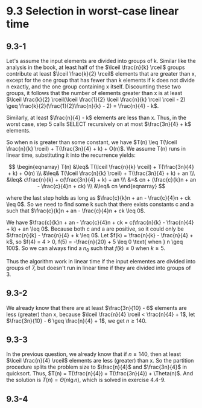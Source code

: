 # 9.3 Selection in worst-case linear time
## 9.3-1
Let's assume the input elements are divided into groups of k. Similar like the analysis in the book, at least half of the $\lceil \frac{n}{k} \rceil$ groups contribute at least $\lceil \frac{k}{2} \rceil$ elements that are greater than x, except for the one group that has fewer than k elements if k does not divide n exactly, and the one group containing x itself. Discounting these two groups, it follows that the number of elements greater than x is at least $\lceil \frac{k}{2} \rceil(\lceil \frac{1}{2} \lceil \frac{n}{k} \rceil \rceil - 2) \geq \frac{k}{2}(\frac{1}{2}\frac{n}{k} - 2) = \frac{n}{4} - k$.

Similarly, at least $\frac{n}{4} - k$ elements are less than x. Thus, in the worst case, step 5 calls SELECT recursively on at most $\frac{3n}{4} + k$ elements.

So when n is greater than some constant, we have $T(n) \leq T(\lceil \frac{n}{k} \rceil) + T(\frac{3n}{4} + k) + O(n)$. We assume T(n) runs in linear time, substituting it into the recurrence yields:

$$
\begin{eqnarray}
T(n) &\leq& T(\lceil \frac{n}{k} \rceil) + T(\frac{3n}{4} + k) + O(n) \\\
&\leq& T(\lceil \frac{n}{k} \rceil) + T(\frac{3n}{4} + k) + an \\\
&\leq& c\frac{n}{k} + c(\frac{3n}{4} + k) + an \\\
&=& cn + (\frac{c}{k}n + an - \frac{c}{4}n + ck) \\\
&\leq& cn
\end{eqnarray}
$$

where the last step holds as long as $\frac{c}{k}n + an - \frac{c}{4}n + ck \leq 0$. So we need to find some k such that there exists constants c and a such that $\frac{c}{k}n + an - \frac{c}{4}n + ck \leq 0$.

We have $\frac{c}{k}n + an - \frac{c}{4}n + ck = c(\frac{n}{k} - \frac{n}{4} + k) + an \leq 0$. Because both c and a are positive, so it could only be $\frac{n}{k} - \frac{n}{4} + k \leq 0$. Let $f(k) = \frac{n}{k} - \frac{n}{4} + k$, so $f(4) = 4 > 0, f(5) = -\frac{n}{20} + 5 \leq 0 \text{ when } n \geq 100$. So we can always find a $n_0$ such that $f(k) \leq 0$ when $k \geq 5$.

Thus the algorithm work in linear time if the input elementes are divided into groups of 7, but doesn't run in linear time if they are divided into groups of 3.

## 9.3-2
We already know that there are at least $\frac{3n}{10} - 6$ elements are less (greater) than x, because $\lceil \frac{n}{4} \rceil < \frac{n}{4} + 1$, let $\frac{3n}{10} - 6 \geq \frac{n}{4} + 1$, we get $n \geq 140$.

## 9.3-3
In the previous question, we already know that if $n \geq 140$, then at least $\lceil \frac{n}{4} \rceil$ elements are less (greater) than x. So the partition procedure splits the problem size to $\frac{n}{4}$ and $\frac{3n}{4}$ in quicksort. Thus, $T(n) = T(\frac{n}{4}) + T(\frac{3n}{4}) + \Theta(n)$. And the solution is $T(n) = \Theta(n\lg{n})$, which is solved in exercise 4.4-9.

## 9.3-4
